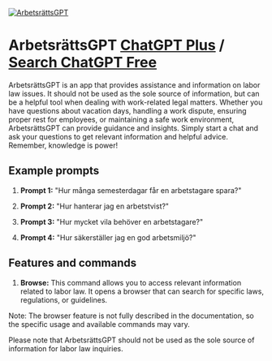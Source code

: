 
[![ArbetsrättsGPT](null)](https://chat.openai.com/g/g-d26HcaBLw-arbetsrattsgpt)

# ArbetsrättsGPT [ChatGPT Plus](https://chat.openai.com/g/g-d26HcaBLw-arbetsrattsgpt) / [Search ChatGPT Free](https://gptcall.net/index.html#/?search=Arbetsr%C3%A4ttsGPT)

ArbetsrättsGPT is an app that provides assistance and information on labor law issues. It should not be used as the sole source of information, but can be a helpful tool when dealing with work-related legal matters. Whether you have questions about vacation days, handling a work dispute, ensuring proper rest for employees, or maintaining a safe work environment, ArbetsrättsGPT can provide guidance and insights. Simply start a chat and ask your questions to get relevant information and helpful advice. Remember, knowledge is power!

## Example prompts

1. **Prompt 1:** "Hur många semesterdagar får en arbetstagare spara?"

2. **Prompt 2:** "Hur hanterar jag en arbetstvist?"

3. **Prompt 3:** "Hur mycket vila behöver en arbetstagare?"

4. **Prompt 4:** "Hur säkerställer jag en god arbetsmiljö?"

## Features and commands

1. **Browse:** This command allows you to access relevant information related to labor law. It opens a browser that can search for specific laws, regulations, or guidelines.

Note: The browser feature is not fully described in the documentation, so the specific usage and available commands may vary.

Please note that ArbetsrättsGPT should not be used as the sole source of information for labor law inquiries.


